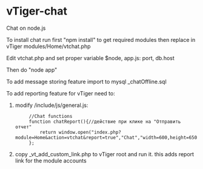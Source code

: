 vTiger-chat
===========

Chat on node.js

To install chat run first "npm install" to get required modules then
replace in vTiger modules/Home/vtchat.php

Edit vtchat.php and set proper variable $node, app.js: port, db.host

Then do "node app"


To add message storing feature import to mysql _chatOffline.sql

To add reporting feature for vTiger need to:

1. modify /include/js/general.js:

			//Chat functions
			function chatReport(){//действие при клике на "Отправить отчет"
				return window.open("index.php?module=Home&action=vtchat&report=true","Chat","width=600,height=650,resizable=1,scrollbars=1");
			};
2. copy _vt_add_custom_link.php to vTiger root and run it. this adds report link for the module accounts